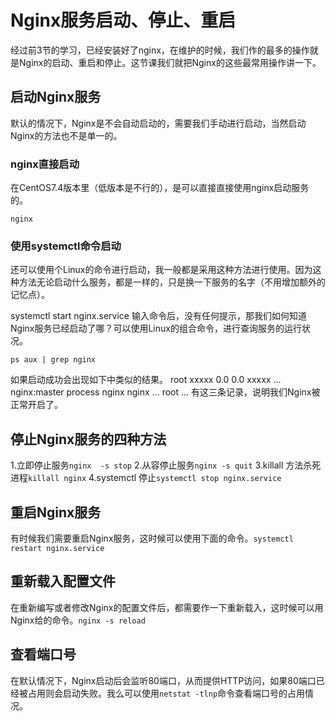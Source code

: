 # Nginx服务启动、停止、重启

经过前3节的学习，已经安装好了nginx，在维护的时候，我们作的最多的操作就是Nginx的启动、重启和停止。这节课我们就把Nginx的这些最常用操作讲一下。

## 启动Nginx服务

默认的情况下，Nginx是不会自动启动的，需要我们手动进行启动，当然启动Nginx的方法也不是单一的。

### nginx直接启动

在CentOS7.4版本里（低版本是不行的），是可以直接直接使用nginx启动服务的。

```shell
nginx
```

### 使用systemctl命令启动

还可以使用个Linux的命令进行启动，我一般都是采用这种方法进行使用。因为这种方法无论启动什么服务，都是一样的，只是换一下服务的名字（不用增加额外的记忆点）。

systemctl start nginx.service
输入命令后，没有任何提示，那我们如何知道Nginx服务已经启动了哪？可以使用Linux的组合命令，进行查询服务的运行状况。

```shell
ps aux | grep nginx
```

如果启动成功会出现如下中类似的结果。
root xxxxx 0.0 0.0 xxxxx ... nginx:master process nginx
nginx ...
root ...
有这三条记录，说明我们Nginx被正常开启了。

## 停止Nginx服务的四种方法

1.立即停止服务`nginx  -s stop`
2.从容停止服务`nginx -s quit`
3.killall 方法杀死进程`killall nginx`
4.systemctl 停止`systemctl stop nginx.service`

## 重启Nginx服务

有时候我们需要重启Nginx服务，这时候可以使用下面的命令。`systemctl restart nginx.service`

## 重新载入配置文件

在重新编写或者修改Nginx的配置文件后，都需要作一下重新载入，这时候可以用Nginx给的命令。`nginx -s reload`

## 查看端口号

在默认情况下，Nginx启动后会监听80端口，从而提供HTTP访问，如果80端口已经被占用则会启动失败。我么可以使用`netstat -tlnp`命令查看端口号的占用情况。